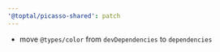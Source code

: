 ```yaml
---
'@toptal/picasso-shared': patch
---
```


- move `@types/color` from `devDependencies` to `dependencies`
